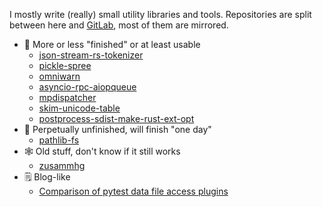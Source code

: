 I mostly write (really) small utility libraries and tools.
Repositories are split between here and [GitLab](https://gitlab.com/smheidrich/), most of them are mirrored.

- 💯 More or less "finished" or at least usable
  - [json-stream-rs-tokenizer](https://github.com/smheidrich/py-json-stream-rs-tokenizer)
  - [pickle-spree](https://github.com/smheidrich/pickle-spree)
  - [omniwarn](https://github.com/smheidrich/omniwarn/)
  - [asyncio-rpc-aiopqueue](https://github.com/smheidrich/asyncio-rpc-aiopqueue)
  - [mpdispatcher](https://github.com/smheidrich/mpdispatcher)
  - [skim-unicode-table](https://github.com/smheidrich/skim-unicode-table)  
  - [postprocess-sdist-make-rust-ext-opt](https://github.com/smheidrich/postprocess-sdist-make-rust-ext-opt)
- 👴 Perpetually unfinished, will finish "one day"
  - [pathlib-fs](https://github.com/smheidrich/pathlib-fs)
- 🕸 Old stuff, don't know if it still works
  - [zusammhg](https://github.com/smheidrich/zusammhg)
- 🗒 Blog-like
  - [Comparison of pytest data file access plugins](https://github.com/smheidrich/comparison-of-pytest-data-file-access-plugins)

